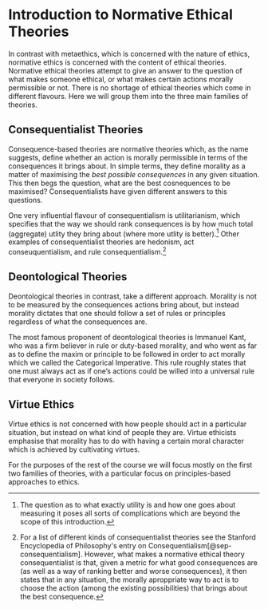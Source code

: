 # Introduction to Normative Ethical Theories

In contrast with metaethics, which is concerned with the nature of ethics, normative ethics is concerned with the content of ethical theories. Normative ethical theories attempt to give an answer to the question of what makes someone ethical, or what makes certain actions morally permissible or not. 
There is no shortage of ethical theories which come in different flavours. Here we will group them into the three main families of theories.

## Consequentialist Theories
Consequence-based theories are normative theories which, as the name suggests, define whether an action is morally permissible in terms of the consequences it brings about. In simple terms, they define morality as a matter of maximising the *best possible consequences* in any given situation.
This then begs the question, what are the best cosnequences to be maximised? Consequentialists have given different answers to this questions.

One very influential flavour of consequentialism is utilitarianism, which specifies that the way we should rank consequences is by how much total (aggregate) utlity they bring about (where more utlity is better).[^utility] Other examples of consequentialist theories are hedonism, act conseuquentialism, and rule consequentialism.[^kinds]
[^utility]: The question as to what exactly utility is and how one goes about measuring it poses all sorts of complications which are beyond the scope of this introduction.
[^kinds]: For a list of different kinds of consequentialist theories see the Stanford Encyclopedia of Philosophy's entry on Consequentialism[@sep-consequentialism].
However, what makes a normative ethical theory consequentialist is that, given a metric for what good consequences are (as well as a way of ranking better and worse  consequences), it then states that in any situation, the morally aproppriate way to act is to choose the action (among the existing possibilities) that brings about the best consequence.


## Deontological Theories

Deontological theories in contrast, take a different approach. Morality is not to be measured by the consequences actions bring about, but instead morality dictates that one should follow a set of rules or principles regardless of what the consequences are.

The most famous proponent of deontological theories is Immanuel Kant, who was a firm believer in rule or duty-based morality, and who went as far as to define the maxim or principle to be followed in order to act morally which we called the Categorical Imperative. This rule roughly states that one must always act as if one’s actions could be willed into a universal rule that everyone  in society follows.

## Virtue Ethics

Virtue ethics is not concerned with how people should act in a particular situation, but instead on what kind of people they are. Virtue ethicists emphasise that morality has to do with having a certain moral character which is achieved by cultivating virtues.

For the purposes of the rest of the course we will focus mostly on the first two families of theories, with a particular focus on principles-based approaches to ethics.
